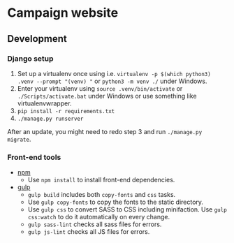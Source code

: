 # Campaign website

## Development

### Django setup
1. Set up a virtualenv once using i.e. `virtualenv -p $(which python3) .venv --prompt "(venv) "` or `python3 -m venv ./` under Windows.
2. Enter your virtualenv using `source .venv/bin/activate` or `./Scripts/activate.bat` under Windows or use something like virtualenvwrapper.
3. `pip install -r requirements.txt`
4. `./manage.py runserver`

After an update, you might need to redo step 3 and run `./manage.py migrate`.

### Front-end tools
* [npm](https://www.npmjs.com/)
  * Use `npm install` to install front-end dependencies.
* [gulp](http://gulpjs.com/)
  * `gulp build` includes both `copy-fonts` and `css` tasks.
  * Use `gulp copy-fonts` to copy the fonts to the static directory.
  * Use `gulp css` to convert SASS to CSS including minifaction.
  Use `gulp css:watch` to do it automatically on every change.
  * `gulp sass-lint` checks all sass files for errors.
  * `gulp js-lint` checks all JS files for errors.
